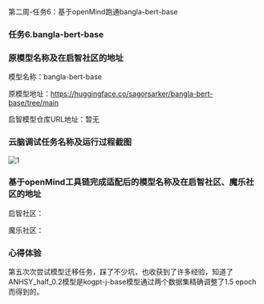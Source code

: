 第二周-任务6：基于openMind跑通bangla-bert-base

### 任务6.bangla-bert-base

### 原模型名称及在启智社区的地址

模型名称：bangla-bert-base

原模型地址：https://huggingface.co/sagorsarker/bangla-bert-base/tree/main

启智模型仓库URL地址：暂无

### 云脑调试任务名称及运行过程截图
![1](/attachments/22cced95-8b5d-45ae-ac1d-c12d2863c62b)

### 基于openMind工具链完成适配后的模型名称及在启智社区、魔乐社区的地址

启智社区：


魔乐社区：



### 心得体验

第五次次尝试模型迁移任务，踩了不少坑，也收获到了许多经验，知道了ANHSY_half_0.2模型是kogpt-j-base模型通过两个数据集精确调整了1.5 epoch而得到的。